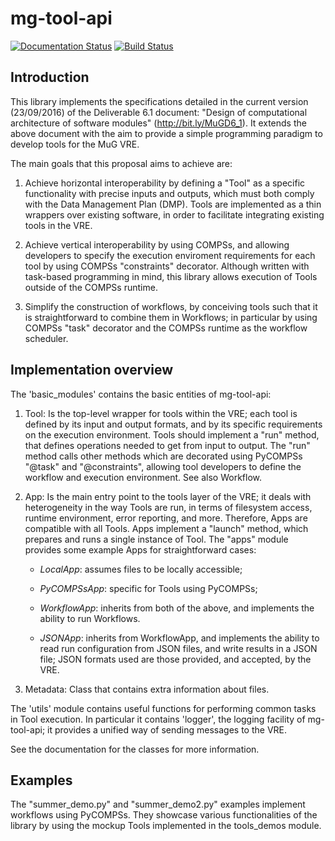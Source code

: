# mg-tool-api

[![Documentation Status](https://readthedocs.org/projects/mg-tool-api/badge/?version=latest)](http://mg-tool-api.readthedocs.io/en/latest/?badge=latest) [![Build Status](https://travis-ci.org/Multiscale-Genomics/mg-tool-api.svg?branch=master)](https://travis-ci.org/Multiscale-Genomics/mg-tool-api)

## Introduction
This library implements the specifications detailed in the
current version (23/09/2016) of the Deliverable 6.1 document: "Design of
computational architecture of software modules" (http://bit.ly/MuGD6_1). It
extends the above document with the aim to provide a simple programming
paradigm to develop tools for the MuG VRE.

The main goals that this proposal aims to achieve are:

1. Achieve horizontal interoperability by defining a "Tool" as a specific
functionality with precise inputs and outputs, which must both comply with the
Data Management Plan (DMP). Tools are implemented as a thin wrappers over
existing software, in order to facilitate integrating existing tools in the
VRE.

2. Achieve vertical interoperability by using COMPSs, and allowing
developers to specify the execution enviroment requirements for each tool by
using COMPSs "constraints" decorator. Although written with task-based
programming in mind, this library allows execution of Tools outside of the
COMPSs runtime.

3. Simplify the construction of workflows, by conceiving tools such that it is
straightforward to combine them in Workflows; in particular by using COMPSs
"task" decorator and the COMPSs runtime as the workflow scheduler.

## Implementation overview
The 'basic_modules' contains the basic entities of mg-tool-api:
1. Tool:
	Is the top-level wrapper for tools within the VRE; each tool is defined
	by its input and output formats, and by its specific requirements on the
	execution environment. Tools should implement a "run" method, that defines
	operations needed to get from input to output. The "run" method calls other
	methods which are decorated using PyCOMPSs "@task" and "@constraints",
	allowing tool developers to define the workflow and execution environment.
    See also Workflow.
2. App:
	Is the main entry point to the tools layer of the VRE; it deals with heterogeneity
	in the way Tools are run, in terms of filesystem access, runtime environment,
	error reporting, and more. Therefore, Apps are compatible with all Tools.
	Apps implement a "launch" method, which prepares and runs a single instance of Tool.
	The "apps" module provides some example Apps for straightforward cases:

	- *LocalApp*: assumes files to be locally accessible;

	- *PyCOMPSsApp*: specific for Tools using PyCOMPSs;

	- *WorkflowApp*: inherits from both of the above, and implements the ability
	  to run Workflows.

	- *JSONApp*: inherits from WorkflowApp, and implements the ability to read
	  run configuration from JSON files, and write results in a JSON file; JSON
      formats used are those provided, and accepted, by the VRE.

3. Metadata:
   Class that contains extra information about files.

The 'utils' module contains useful functions for performing common tasks in Tool
execution. In particular it contains 'logger', the logging facility of mg-tool-api;
it provides a unified way of sending messages to the VRE.

See the documentation for the classes for more information.

## Examples

The "summer_demo.py" and "summer_demo2.py" examples implement workflows using PyCOMPSs.
They showcase various functionalities of the library by using the mockup Tools
implemented in the tools_demos module.

